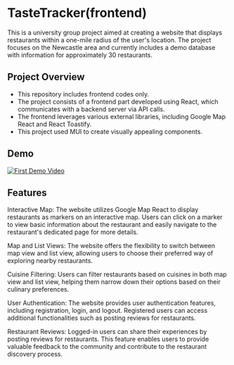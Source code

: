 # TasteTracker(frontend)
This is a university group project aimed at creating a website that displays restaurants within a one-mile radius of the user's location. The project focuses on the Newcastle area and currently includes a demo database with information for approximately 30 restaurants. 

## Project Overview
- This repository includes frontend codes only. 
- The project consists of a frontend part developed using React, which communicates with a backend server via API calls. 
- The frontend leverages various external libraries, including Google Map React and React Toastify.
- This project used MUI to create visually appealing components.

## Demo
[![First Demo Video](/assets/MapView_thumbnail.png)](https://www.youtube.com/embed/7pbvFN5QIfM)

## Features
Interactive Map: The website utilizes Google Map React to display restaurants as markers on an interactive map. Users can click on a marker to view basic information about the restaurant and easily navigate to the restaurant's dedicated page for more details.

Map and List Views: The website offers the flexibility to switch between map view and list view, allowing users to choose their preferred way of exploring nearby restaurants.

Cuisine Filtering: Users can filter restaurants based on cuisines in both map view and list view, helping them narrow down their options based on their culinary preferences.

User Authentication: The website provides user authentication features, including registration, login, and logout. Registered users can access additional functionalities such as posting reviews for restaurants.

Restaurant Reviews: Logged-in users can share their experiences by posting reviews for restaurants. This feature enables users to provide valuable feedback to the community and contribute to the restaurant discovery process.
